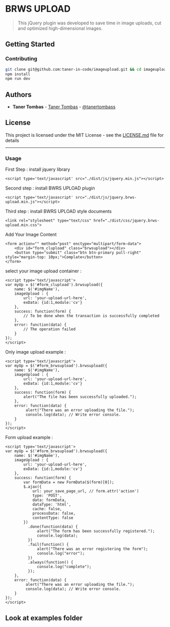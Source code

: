 # BRWS UPLOAD
>This jQuery plugin was developed to save time in image uploads, cut and optimized high-dimensional images.

## Getting Started

### Contributing

```bash
git clone git@github.com:taner-in-code/imageupload.git && cd imageupload
npm install
npm run dev
```

## Authors

* **Taner Tombas** - [Taner Tombas](https://github.com/taner-in-code) - [@tanertombass](https://twitter.com/tanertmbs)

## License

This project is licensed under the MIT License - see the [LICENSE.md](LICENSE.md) file for details

---------------------

### Usage

First Step : install jquery library
```
<script type='text/javascript' src="./dist/js/jquery.min.js"></script>
```
Second step : install BWRS UPLOAD plugin
```
<script type='text/javascript' src="./dist/js/jquery.brws-upload.min.js"></script>
```
Third step : install BWRS UPLOAD style documents
```
<link rel="stylesheet" type="text/css" href="./dist/css/jquery.brws-upload.min.css">
```
Add Your Image Content
```
<form action="" method="post" enctype="multipart/form-data">
    <div id="form_clupload" class="brwsupload"></div>
    <button type="submit" class="btn btn-primary pull-right" style="margin-top: 10px;">Complate</button>
</form>
```
select your image upload container :
```
<script type='text/javascript'>
var myUp = $('#form_clupload').brwsupload({
    name: $('#imgName'),
    imageUpload : {
        url: 'your-upload-url-here',
        exData: {id:1,module:'cv'}
    },
    success: function(form) {
        // To be done when the transaction is successfully completed
    },
    error: function(data) {
        // The operation failed
    }
});
</script>
```
Only image upload example :
```
<script type='text/javascript'>
var myUp = $('#form_brwsupload').brwsupload({
    name: $('#imgName'),
    imageUpload : {
        url: 'your-upload-url-here',
        exData: {id:1,module:'cv'}
    },
    success: function(form) {
        alert("The file has been successfully uploaded.");
    },
    error: function(data) {
         alert("There was an error uploading the file.");
         console.log(data); // Write error console.
    }
});
</script>
```
Form upload example :
```
<script type='text/javascript'>
var myUp = $('#form_brwsupload').brwsupload({
    name: $('#imgName'),
    imageUpload : {
        url: 'your-upload-url-here',
        exData: {id:1,module:'cv'}
    },
    success: function(form) {
        var formData = new FormData($(form)[0]);
        $.ajax({
            url: your_save_page_url, // form.attr('action')
            type: 'POST',
            data: formData,
            dataType: 'html',
            cache: false,
            processData: false,
            contentType: false
        })
          .done(function(data) {
              alert("The form has been successfully registered.");
              console.log(data);
          })
          .fail(function() {
              alert("There was an error registering the form");
              console.log("error");
          })
          .always(function() {
              console.log("complete");
          });
    },
    error: function(data) {
         alert("There was an error uploading the file.");
         console.log(data); // Write error console.
    }
});
</script>
```
## Look at examples folder
